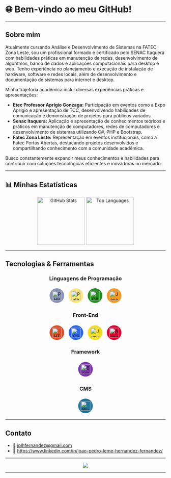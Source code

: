 # 🌐 Bem-vindo ao meu GitHub!
---

## Sobre mim

Atualmente cursando Análise e Desenvolvimento de Sistemas na FATEC Zona Leste, sou um profissional formado e certificado pelo SENAC Itaquera com habilidades práticas em manutenção de redes, desenvolvimento de algoritmos, banco de dados e aplicações computacionais para desktop e web. Tenho experiência no planejamento e execução de instalação de hardware, software e redes locais, além de desenvolvimento e documentação de sistemas para internet e desktop.

Minha trajetória acadêmica inclui diversas experiências práticas e apresentações:

- **Etec Professor Aprígio Gonzaga:** Participação em eventos como a Expo Aprígio e apresentação de TCC, desenvolvendo habilidades de comunicação e demonstração de projetos para públicos variados.
- **Senac Itaquera:** Aplicação e apresentação de conhecimentos teóricos e práticos em manutenção de computadores, redes de computadores e desenvolvimento de sistemas utilizando C#, PHP e Bootstrap.
- **Fatec Zona Leste:** Representação em eventos institucionais, como a Fatec Portas Abertas, destacando projetos desenvolvidos e compartilhando conhecimento com a comunidade acadêmica.

Busco constantemente expandir meus conhecimentos e habilidades para contribuir com soluções tecnológicas eficientes e inovadoras no mercado.

---

## 📊 Minhas Estatísticas

<p align="center">
  <img src="https://github-readme-stats.vercel.app/api?username=jplhfernandez&show_icons=true&theme=react" alt="GitHub Stats" height="150" />
  <img src="https://github-readme-stats.vercel.app/api/top-langs?username=jplhfernandez&layout=compact&theme=react" alt="Top Languages" height="150" />
</p>

---

## Tecnologias & Ferramentas

<div align="center">

### Linguagens de Programação

<p>
  <span style="display:inline-block; border-radius:50%; background:#8993be; padding:8px; margin:5px;">
    <img src="https://cdn.jsdelivr.net/gh/devicons/devicon/icons/php/php-original.svg" width="30px" alt="PHP" />
  </span>
  <span style="display:inline-block; border-radius:50%; background:#ffe873; padding:8px; margin:5px;">
    <img src="https://cdn.jsdelivr.net/gh/devicons/devicon/icons/python/python-original.svg" width="30px" alt="Python" />
  </span>
  <span style="display:inline-block; border-radius:50%; background:#239120; padding:8px; margin:5px;">
    <img src="https://cdn.jsdelivr.net/gh/devicons/devicon/icons/csharp/csharp-original.svg" width="30px" alt="C#" />
  </span>
  <span style="display:inline-block; border-radius:50%; background:#f89820; padding:8px; margin:5px;">
    <img src="https://cdn.jsdelivr.net/gh/devicons/devicon/icons/java/java-original.svg" width="30px" alt="Java" />
  </span>
</p>

### Front-End

<p>
  <span style="display:inline-block; border-radius:50%; background:#e34c26; padding:8px; margin:5px;">
    <img src="https://cdn.jsdelivr.net/gh/devicons/devicon/icons/html5/html5-original.svg" width="30px" alt="HTML5" />
  </span>
  <span style="display:inline-block; border-radius:50%; background:#2965f1; padding:8px; margin:5px;">
    <img src="https://cdn.jsdelivr.net/gh/devicons/devicon/icons/css3/css3-original.svg" width="30px" alt="CSS3" />
  </span>
  <span style="display:inline-block; border-radius:50%; background:#f7df1e; padding:8px; margin:5px;">
    <img src="https://cdn.jsdelivr.net/gh/devicons/devicon/icons/javascript/javascript-original.svg" width="30px" alt="JavaScript" />
  </span>
  <span style="display:inline-block; border-radius:50%; background:#dd0031; padding:8px; margin:5px;">
    <img src="https://cdn.jsdelivr.net/gh/devicons/devicon/icons/angularjs/angularjs-original.svg" width="30px" alt="Angular" />
  </span>
</p>

### Framework

<p>
  <span style="display:inline-block; border-radius:50%; background:#7a32aa; padding:8px; margin:5px;">
    <img src="https://cdn.jsdelivr.net/gh/devicons/devicon/icons/bootstrap/bootstrap-original.svg" width="30px" alt="Bootstrap" />
  </span>
</p>

### CMS

<p>
  <span style="display:inline-block; border-radius:50%; background:#21759b; padding:8px; margin:5px;">
    <img src="https://cdn.jsdelivr.net/gh/devicons/devicon/icons/wordpress/wordpress-original.svg" width="30px" alt="WordPress" />
  </span>
</p>

</div>

---

## Contato

- 📧 jplhfernandez@gmail.com
- 🔗 https://www.linkedin.com/in/joao-pedro-leme-hernandez-fernandez/  

---

<div align="center">
  <img src="https://media1.giphy.com/media/v1.Y2lkPTc5MGI3NjExMW4wYm9zNzRvaTk4a3FkaWRleGg4MnZvdzk4bnpwanNqNDh5Y3lkZyZlcD12MV9pbnRlcm5hbF9naWZfYnlfaWQmY3Q9Zw/l41YamEiIYltJtLUI/giphy.gif">
</div>

---

